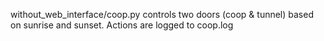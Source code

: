 without_web_interface/coop.py controls two doors (coop & tunnel) based on sunrise and sunset.  Actions are logged to coop.log 
